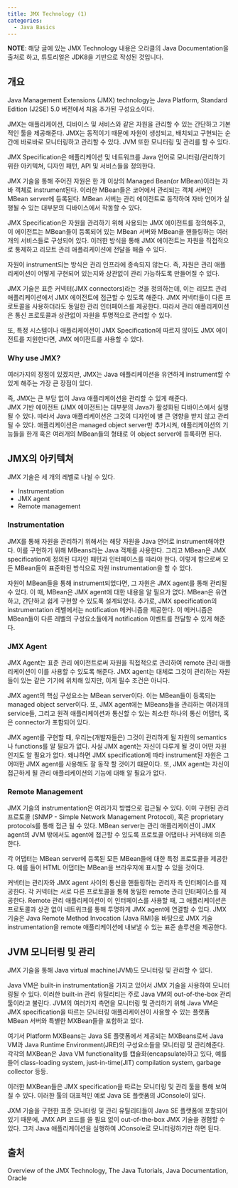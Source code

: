 ```yaml
---
title: JMX Technology (1)
categories: 
  - Java Basics
---
```


**NOTE**: 해당 글에 있는 JMX Technology 내용은 오라클의 Java Documentation을 출처로 하고, 튜토리얼은 JDK8을 기반으로 작성된 것입니다.  

## 개요
Java Management Extensions (JMX) technology는 Java Platform, Standard Edition (J2SE) 5.0 버전에서 처음 추가된 구성요소이다.

JMX는 애플리케이션, 디바이스 및 서비스와 같은 자원을 관리할 수 있는 간단하고 기본적인 툴을 제공해준다. JMX는 동적이기 때문에 자원이 생성되고, 배치되고 구현되는 순간에 바로바로 모니터링하고 관리할 수 있다. JVM 또한 모니터링 및 관리를 할 수 있다.

JMX Specification은 애플리케이션 및 네트워크를 Java 언어로 모니터링/관리하기 위한 아키텍쳐, 디자인 패턴, API 및 서비스들을 정의한다.

JMX 기술을 통해 주어진 자원은 한 개 이상의 Managed Bean(or MBean)이라는 자바 객체로 instrument된다. 이러한 MBean들은 코어에서 관리되는 객체 서버인 MBean server에 등록된다. MBean 서버는 관리 에이전트로 동작하여 자바 언어가 실행될 수 있는 대부분의 디바이스에서 작동할 수 있다.

JMX Specification은 자원을 관리하기 위해 사용되는 JMX 에이전트를 정의해주고, 이 에이전트는 MBean들이 등록되어 있는 MBean 서버와 MBean을 핸들링하는 여러개의 서비스들로 구성되어 있다. 이러한 방식을 통해 JMX 에이전트는 자원을 직접적으로 통제하고 리모트 관리 애플리케이션에 전달을 해줄 수 있다.

자원이 instrument되는 방식은 관리 인프라에 종속되지 않는다. 즉, 자원은 관리 애플리케이션이 어떻게 구현되어 있는지와 상관없이 관리 가능하도록 만들어질 수 있다.

JMX 기술은 표준 커넥터(JMX connectors)라는 것을 정의하는데, 이는 리모트 관리 애플리케이션에서 JMX 에이전트에 접근할 수 있도록 해준다. JMX 커넥터들이 다른 프로토콜을 사용하더라도 동일한 관리 인터페이스를 제공한다. 따라서 관리 애플리케이션은 통신 프로토콜과 상관없이 자원을 투명적으로 관리할 수 있다.

또, 특정 시스템이나 애플리케이션이 JMX Specification에 따르지 않아도 JMX 에이전트를 지원한다면, JMX 에이전트를 사용할 수 있다.

### Why use JMX?
여러가지의 장점이 있겠지만, JMX는 Java 애플리케이션을 유연하게 instrument할 수 있게 해주는 가장 큰 장점이 있다.

즉, JMX는 큰 부담 없이 Java 애플리케이션을 관리할 수 있게 해준다.<br>
JMX 기반 에이전트 (JMX 에이전트)는 대부분의 Java가 활성화된 디바이스에서 실행될 수 있다. 따라서 Java 애플리케이션은 그것의 디자인에 별 큰 영향을 받지 않고 관리될 수 있다. 애플리케이션은 managed object server만 추가시켜, 애플리케이션의 기능들을 한개 혹은 여러개의 MBean들의 형태로 이 object server에 등록하면 된다.

## JMX의 아키텍쳐
JMX 기술은 세 개의 레벨로 나뉠 수 있다.
- Instrumentation
- JMX agent
- Remote management

### Instrumentation
JMX를 통해 자원을 관리하기 위해서는 해당 자원을 Java 언어로 instrument해야한다. 이를 구현하기 위해 MBeans라는 Java 객체를 사용한다. 그리고 MBean은 JMX specification에 정의된 디자인 패턴과 인터페이스를 따라야 한다. 이렇게 함으로써 모든 MBean들이 표준화된 방식으로 자원 instrumentation을 할 수 있다.

자원이 MBean들을 통해 instrument되었다면, 그 자원은 JMX agent를 통해 관리될 수 있다. 이 때, MBean은 JMX agent에 대한 내용을 알 필요가 없다. MBean은 유연하고, 간단하고 쉽게 구현할 수 있도록 설계되었다. 추가로, JMX specification의 instrumentation 레벨에서는 notification 메커니즘을 제공한다. 이 메커니즘은 MBean들이 다른 레벨의 구성요소들에게 notification 이벤트를 전달할 수 있게 해준다.

### JMX Agent
JMX Agent는 표준 관리 에이전트로써 자원을 직접적으로 관리하여 remote 관리 애플리케이션이 이를 사용할 수 있도록 해준다. JMX agent는 대체로 그것이 관리하는 자원들이 있는 같은 기기에 위치해 있지만, 이게 필수 조건은 아니다.

JMX agent의 핵심 구성요소는 MBean server이다. 이는 MBean들이 등록되는 managed object server이다. 또, JMX agent에는 MBeans들을 관리하는 여러개의 service들, 그리고 원격 애플리케이션과 통신할 수 있는 최소한 하나의 통신 어댑터, 혹은 connector가 포함되어 있다.

JMX agent를 구현할 때, 우리는(개발자들은) 그것이 관리하게 될 자원의 semantics나 functions를 알 필요가 없다. 사실 JMX agent는 자신이 다루게 될 것이 어떤 자원인지도 알 필요가 없다. 왜냐하면 JMX specification에 따라 instrument된 자원은 그 어떠한 JMX agent를 사용해도 잘 동작 할 것이기 떄문이다. 또, JMX agent는 자신이 접근하게 될 관리 애플리케이션의 기능에 대해 알 필요가 없다.

### Remote Management
JMX 기술의 instrumentation은 여러가지 방법으로 접근될 수 있다. 이미 구현된 관리 프로토콜 (SNMP - Simple Network Management Protocol), 혹은 proprietary protocols를 통해 접근 될 수 있다. MBean server는 관리 애플리케이션이 JMX agent의 JVM 밖에서도 agent에 접근할 수 있도록 프로토콜 어댑터나 커넥터에 의존한다.

각 어댑터는 MBean server에 등록된 모든 MBean들에 대한 특정 프로토콜을 제공한다. 예를 들어 HTML 어댑터는 MBean을 브라우저에 표시할 수 있을 것이다.

커넥터는 관리자와 JMX agent 사이의 통신을 핸들링하는 관리자 측 인터페이스를 제공한다. 각 커넥터는 서로 다른 프로토콜을 통해 동일한 remote 관리 인터페이스를 제공한다. Remote 관리 애플리케이션이 이 인터페이스를 사용할 때, 그 애플리케이션은 프로토콜과 상관 없이 네트워크를 통해 투명하게 JMX agent에 연결할 수 있다. JMX 기술은 Java Remote Method Invocation (Java RMI)을 바탕으로 JMX 기술 instrumentation을 remote 애플리케이션에 내보낼 수 있는 표준 솔루션을 제공한다.

## JVM 모니터링 및 관리
JMX 기술을 통해 Java virtual machine(JVM)도 모니터링 및 관리할 수 있다.

Java VM은 built-in instrumentation을 가지고 있어서 JMX 기술을 사용하여 모니터링될 수 있다. 이러한 built-in 관리 유틸리티는 주로 Java VM의 out-of-the-box 관리 툴이라고 불린다. JVM의 여러가지 측면을 모니터링 및 관리하기 위해 Java VM은 JMX specification을 따르는 모니터링 애플리케이션이 사용할 수 있는 플랫폼 MBean 서버와 특별한 MXBean들을 포함하고 있다.

여기서 Platform MXBeans는 Java SE 플랫폼에서 제공되는 MXBeans로써 Java VM과 Java Runtime Environment(JRE)의 구성요소들을 모니터링 및 관리해준다. 각각의 MXBean은 Java VM functionality를 캡슐화(encapsulate)하고 있다, 예를 들어 class-loading system, just-in-time(JIT) compilation system, garbage collector 등등.

이러한 MXBean들은 JMX specification을 따르는 모니터링 및 관리 툴을 통해 보여질 수 있다. 이러한 툴의 대표적인 예로 Java SE 플랫폼의 JConsole이 있다.

JXM 기술을 구현한 표준 모니터링 및 관리 유틸리티들이 Java SE 플랫폼에 포함되어 있기 때문에, JMX API 코드를 쓸 필요 없이 out-of-the-box JMX 기술을 경험할 수 있다. 그저 Java 애플리케이션을 실행하여 JConsole로 모니터링하기만 하면 된다. 

## 출처
Overview of the JMX Technology, The Java Tutorials, Java Documentation, Oracle